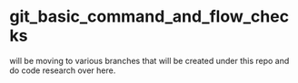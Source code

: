 # git_basic_command_and_flow_checks
will be moving to various branches that will be created under this repo and do code research over here. 
